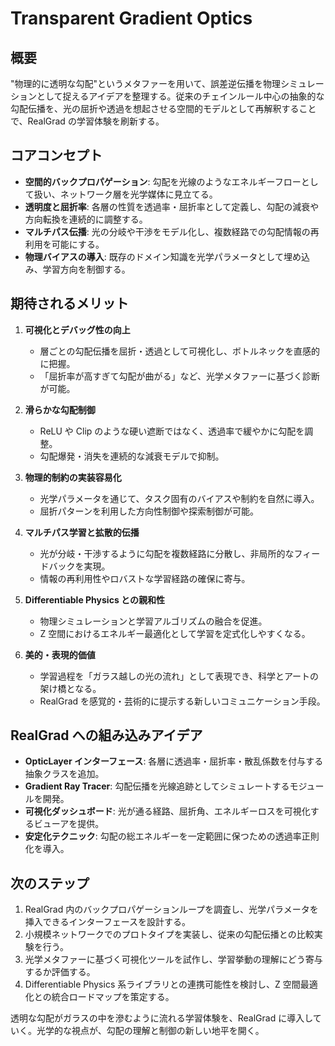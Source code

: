 # Transparent Gradient Optics

## 概要
"物理的に透明な勾配"というメタファーを用いて、誤差逆伝播を物理シミュレーションとして捉えるアイデアを整理する。従来のチェインルール中心の抽象的な勾配伝播を、光の屈折や透過を想起させる空間的モデルとして再解釈することで、RealGrad の学習体験を刷新する。

## コアコンセプト
- **空間的バックプロパゲーション**: 勾配を光線のようなエネルギーフローとして扱い、ネットワーク層を光学媒体に見立てる。
- **透明度と屈折率**: 各層の性質を透過率・屈折率として定義し、勾配の減衰や方向転換を連続的に調整する。
- **マルチパス伝播**: 光の分岐や干渉をモデル化し、複数経路での勾配情報の再利用を可能にする。
- **物理バイアスの導入**: 既存のドメイン知識を光学パラメータとして埋め込み、学習方向を制御する。

## 期待されるメリット
1. **可視化とデバッグ性の向上**
   - 層ごとの勾配伝播を屈折・透過として可視化し、ボトルネックを直感的に把握。
   - 「屈折率が高すぎて勾配が曲がる」など、光学メタファーに基づく診断が可能。

2. **滑らかな勾配制御**
   - ReLU や Clip のような硬い遮断ではなく、透過率で緩やかに勾配を調整。
   - 勾配爆発・消失を連続的な減衰モデルで抑制。

3. **物理的制約の実装容易化**
   - 光学パラメータを通じて、タスク固有のバイアスや制約を自然に導入。
   - 屈折パターンを利用した方向性制御や探索制御が可能。

4. **マルチパス学習と拡散的伝播**
   - 光が分岐・干渉するように勾配を複数経路に分散し、非局所的なフィードバックを実現。
   - 情報の再利用性やロバストな学習経路の確保に寄与。

5. **Differentiable Physics との親和性**
   - 物理シミュレーションと学習アルゴリズムの融合を促進。
   - Z 空間におけるエネルギー最適化として学習を定式化しやすくなる。

6. **美的・表現的価値**
   - 学習過程を「ガラス越しの光の流れ」として表現でき、科学とアートの架け橋となる。
   - RealGrad を感覚的・芸術的に提示する新しいコミュニケーション手段。

## RealGrad への組み込みアイデア
- **OpticLayer インターフェース**: 各層に透過率・屈折率・散乱係数を付与する抽象クラスを追加。
- **Gradient Ray Tracer**: 勾配伝播を光線追跡としてシミュレートするモジュールを開発。
- **可視化ダッシュボード**: 光が通る経路、屈折角、エネルギーロスを可視化するビューアを提供。
- **安定化テクニック**: 勾配の総エネルギーを一定範囲に保つための透過率正則化を導入。

## 次のステップ
1. RealGrad 内のバックプロパゲーションループを調査し、光学パラメータを挿入できるインターフェースを設計する。
2. 小規模ネットワークでのプロトタイプを実装し、従来の勾配伝播との比較実験を行う。
3. 光学メタファーに基づく可視化ツールを試作し、学習挙動の理解にどう寄与するか評価する。
4. Differentiable Physics 系ライブラリとの連携可能性を検討し、Z 空間最適化との統合ロードマップを策定する。

透明な勾配がガラスの中を滲むように流れる学習体験を、RealGrad に導入していく。光学的な視点が、勾配の理解と制御の新しい地平を開く。
